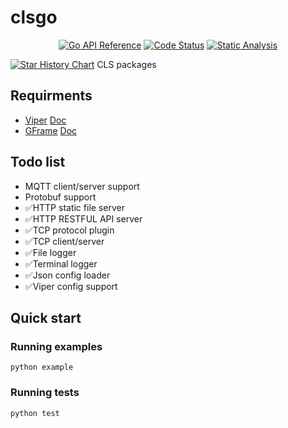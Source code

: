 # clsgo

<p align="center">
    <a href="https://pkg.go.dev/github.com/lovelacelee/clsgo" title="Go API Reference" rel="nofollow"><img src="https://img.shields.io/badge/go-documentation-blue.svg?style=flat" alt="Go API Reference"></a>
    <a href="https://goreportcard.com/report/github.com/lovelacelee/clsgo"><img src="https://goreportcard.com/badge/github.com/lovelacelee/clsgo" alt="Code Status" /></a>
    <a href="https://github.com/lovelacelee/clsgo/actions/workflows/static_analysis.yml"><img src="https://github.com/lovelacelee/clsgo/actions/workflows/static_analysis.yml/badge.svg" alt="Static Analysis"/></a>
</p>

[![Star History Chart](https://api.star-history.com/svg?repos=lovelacelee/clsgo&type=Date)](https://star-history.com/#lovelacelee/clsgo&Date)
CLS packages

## Requirments

* [Viper](https://github.com/spf13/viper) [Doc](https://pkg.go.dev/github.com/spf13/viper)
* [GFrame](https://github.com/gogf/gf) [Doc](https://pkg.go.dev/github.com/gogf/gf/v2)

## Todo list

* MQTT client/server support
* Protobuf support
* ✅HTTP static file server
* ✅HTTP RESTFUL API server
* ✅TCP protocol plugin
* ✅TCP client/server
* ✅File logger
* ✅Terminal logger
* ✅Json config loader
* ✅Viper config support

## Quick start

### Running examples

```shell
python example
```

### Running tests

```shell
python test
```


